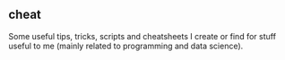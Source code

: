 cheat
-----

Some useful tips, tricks, scripts and cheatsheets I create or find for stuff useful to me (mainly related to programming and data science).
